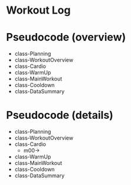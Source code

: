 # Workout Log 

# Pseudocode (overview)
- class-Planning
- class-WorkoutOverview
- class-Cardio
- class-WarmUp
- class-MainWorkout
- class-Cooldown
- class-DataSummary

# Pseudocode (details)
- class-Planning
- class-WorkoutOverview
- class-Cardio
  - m00->
- class-WarmUp
- class-MainWorkout
- class-Cooldown
- class-DataSummary